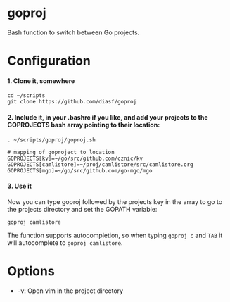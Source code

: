 goproj
======

Bash function to switch between Go projects.

# Configuration

#### 1. Clone it, somewhere


```
cd ~/scripts
git clone https://github.com/diasf/goproj
```

#### 2. Include it, in your .bashrc if you like, and add your projects to the GOPROJECTS bash array pointing to their location:


```
. ~/scripts/goproj/goproj.sh

# mapping of goproject to location
GOPROJECTS[kv]=~/go/src/github.com/cznic/kv
GOPROJECTS[camlistore]=~/proj/camlistore/src/camlistore.org
GOPROJECTS[mgo]=~/go/src/github.com/go-mgo/mgo
```

#### 3. Use it


Now you can type goproj followed by the projects key in the array to go to the projects directory and set the GOPATH variable:

```
goproj camlistore
```

The function supports autocompletion, so when typing `goproj c` and `TAB` it will autocomplete to `goproj camlistore`.


# Options

* -v: Open vim in the project directory
